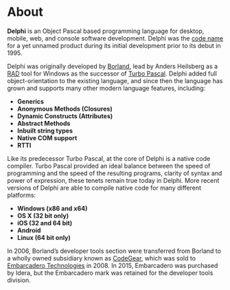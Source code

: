 # About

**Delphi** is an Object Pascal based programming language for desktop, mobile, web, and console software development.
Delphi was the [code name](https://edn.embarcadero.com/article/20396) for a yet unnamed product during its initial development prior to its debut in 1995.

Delphi was originally developed by [Borland](https://en.wikipedia.org/wiki/Borland), lead by Anders Heilsberg as a [RAD](https://en.wikipedia.org/wiki/Rapid_application_development) tool for Windows as the successor of [Turbo Pascal](https://en.wikipedia.org/wiki/Turbo_Pascal).
Delphi added full object-orientation to the existing language, and since then the language has grown and supports many other modern language features, including:
  
- **Generics**  
- **Anonymous Methods (Closures)**  
- **Dynamic Constructs (Attributes)**  
- **Abstract Methods**  
- **Inbuilt string types**  
- **Native COM support**  
- **RTTI**  

Like its predecessor Turbo Pascal, at the core of Delphi is a native code compiler.
Turbo Pascal provided an ideal balance between the speed of programming and the speed of the resulting programs, clarity of syntax and power of expression, these tenets remain true today in Delphi.
More recent versions of Delphi are able to compile native code for many different platforms:

- **Windows (x86 and x64)**  
- **OS X (32 bit only)**  
- **iOS (32 and 64 bit)**  
- **Android**  
- **Linux (64 bit only)**  

In 2006, Borland’s developer tools section were transferred from Borland to a wholly owned subsidiary known as [CodeGear](https://en.wikipedia.org/wiki/CodeGear), which was sold to [Embarcadero Technologies](https://en.wikipedia.org/wiki/Embarcadero_Technologies) in 2008.
In 2015, Embarcadero was purchased by Idera, but the Embarcadero mark was retained for the developer tools division.
